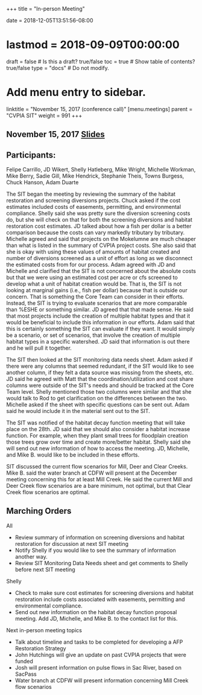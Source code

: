 +++
title = "In-person Meeting"

date = 2018-12-05T13:51:56-08:00
# lastmod = 2018-09-09T00:00:00

draft = false  # Is this a draft? true/false
toc = true  # Show table of contents? true/false
type = "docs"  # Do not modify.

# Add menu entry to sidebar.
linktitle = "November 15, 2017 (conference call)"
[menu.meetings]
  parent = "CVPIA SIT"
  weight = 991
+++

## November 15, 2017 [Slides](https://s3-us-west-2.amazonaws.com/cvpia-meeting-slides/Nov+15+conference+call.pdf)

## Participants:

Felipe Carrillo, JD Wikert, Shelly Hatleberg, Mike Wright, Michelle Workman, Mike Berry, Sadie Gill, Mike Hendrick, Stephanie Theis, Towns Burgess, Chuck Hanson, Adam Duarte

The SIT began the meeting by reviewing the summary of the habitat restoration and screening diversions projects. Chuck asked if the cost estimates included costs of easements, permitting, and environmental compliance. Shelly said she was pretty sure the diversion screening costs do, but she will check on that for both the screening diversions and habitat restoration cost estimates. JD talked about how a fish per dollar is a better comparison because the costs can vary markedly tributary by tributary. Michelle agreed and said that projects on the Mokelumne are much cheaper than what is listed in the summary of CVPIA project costs. She also said that she is okay with using these values of amounts of habitat created and number of diversions screened as a unit of effort as long as we disconnect the estimated costs from for our process. Adam agreed with JD and Michelle and clarified that the SIT is not concerned about the absolute costs but that we were using an estimated cost per acre or cfs screened to develop what a unit of habitat creation would be. That is, the SIT is not looking at marginal gains (i.e., fish per dollar) because that is outside our concern. That is something the Core Team can consider in their efforts. Instead, the SIT is trying to evaluate scenarios that are more comparable than %ESHE or something similar. JD agreed that that made sense. He said that most projects include the creation of multiple habitat types and that it would be beneficial to include this information in our efforts. Adam said that this is certainly something the SIT can evaluate if they want. It would simply be a scenario, or set of scenarios, that involve the creation of multiple habitat types in a specific watershed. JD said that information is out there and he will pull it together.

The SIT then looked at the SIT monitoring data needs sheet. Adam asked if there were any columns that seemed redundant, if the SIT would like to see another column, if they felt a data source was missing from the sheets, etc. JD said he agreed with Matt that the coordination/utilization and cost share columns were outside of the SIT&#39;s needs and should be tracked at the Core Team level. Shelly mentioned those two columns were similar and that she would talk to Rod to get clarification on the differences between the two. Michelle asked if the sheet with specific questions can be sent out. Adam said he would include it in the material sent out to the SIT.

The SIT was notified of the habitat decay function meeting that will take place on the 28th. JD said that we should also consider a habitat increase function. For example, when they plant small trees for floodplain creation those trees grow over time and create more/better habitat. Shelly said she will send out new information of how to access the meeting. JD, Michelle, and Mike B. would like to be included in these efforts.

SIT discussed the current flow scenarios for Mill, Deer and Clear Creeks. Mike B. said the water branch at CDFW will present at the December meeting concerning this for at least Mill Creek. He said the current Mill and Deer Creek flow scenarios are a bare minimum, not optimal, but that Clear Creek flow scenarios are optimal.

## Marching Orders

All

- Review summary of information on screening diversions and habitat restoration for discussion at next SIT meeting
- Notify Shelly if you would like to see the summary of information another way.
- Review SIT Monitoring Data Needs sheet and get comments to Shelly before next SIT meeting

Shelly

- Check to make sure cost estimates for screening diversions and habitat restoration include costs associated with easements, permitting and environmental compliance.
- Send out new information on the habitat decay function proposal meeting. Add JD, Michelle, and Mike B. to the contact list for this.

Next in-person meeting topics

- Talk about timeline and tasks to be completed for developing a AFP Restoration Strategy
- John Hutchings will give an update on past CVPIA projects that were funded
- Josh will present information on pulse flows in Sac River, based on SacPass
- Water branch at CDFW will present information concerning Mill Creek flow scenarios